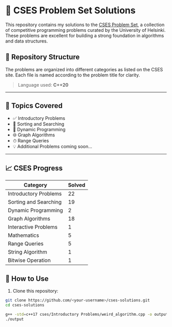 # 🚀 CSES Problem Set Solutions

This repository contains my solutions to the [CSES Problem Set](https://cses.fi/problemset/), a collection of competitive programming problems curated by the University of Helsinki. These problems are excellent for building a strong foundation in algorithms and data structures.

## 📁 Repository Structure

The problems are organized into different categories as listed on the CSES site. Each file is named according to the problem title for clarity.


> Language used: **C++20**

---

## 📌 Topics Covered

- ✅ Introductory Problems  
- 🔄 Sorting and Searching  
- 🧠 Dynamic Programming  
- 🌐 Graph Algorithms  
- ⏱ Range Queries  
- 💡 Additional Problems coming soon...

---
## 📈 CSES Progress

<!--PROGRESS_START-->

| Category | Solved |
|----------|--------|
| Introductory Problems | 22 |
| Sorting and Searching | 19 |
| Dynamic Programming | 2 |
| Graph Algorithms | 18 |
| Interactive Problems | 1 |
| Mathematics | 5 |
| Range Queries | 5 |
| String Algorithm | 1 |
| Bitwise Operation | 1 |
<!--PROGRESS_END-->

## 📂 How to Use

1. Clone this repository:
```bash
git clone https://github.com/<your-username>/cses-solutions.git
cd cses-solutions

g++ -std=c++17 cses/Introductory Problems/weird_algorithm.cpp -o output
./output

